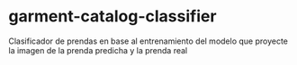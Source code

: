 # garment-catalog-classifier
Clasificador de prendas en base al entrenamiento del modelo que proyecte la imagen de la prenda predicha y la prenda real 
